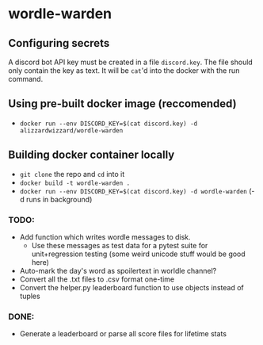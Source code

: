 # wordle-warden

## Configuring secrets
A discord bot API key must be created in a file `discord.key`. The file should only contain the key as text. It will be `cat`'d into the docker with the run command.

## Using pre-built docker image (reccomended)
- `docker run --env DISCORD_KEY=$(cat discord.key) -d alizzardwizzard/wordle-warden`

## Building docker container locally
- `git clone` the repo and `cd` into it
- `docker build -t wordle-warden .`
- `docker run --env DISCORD_KEY=$(cat discord.key) -d wordle-warden` (-d runs in background)

### TODO:
- Add function which writes wordle messages to disk.
    - Use these messages as test data for a pytest suite for unit+regression testing (some weird unicode stuff would be good here)
- Auto-mark the day's word as spoilertext in worldle channel?
- Convert all the .txt files to .csv format one-time
- Convert the helper.py leaderboard function to use objects instead of tuples

### DONE:
- Generate a leaderboard or parse all score files for lifetime stats
